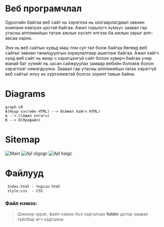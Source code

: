# Веб програмчлал
Одоогийн байгаа веб сайт нь хэрэглээ нь хязгаарлагдмал зөвхөн компани нэвтрэх цэстэй байгаа. Ажил горьлогч хүмүүс заавал гар утасны аппликейшн татаж ажлын хүсэлт илгээх ба ажлын зарыг апп-аасаа харна. 

Энэ нь веб сайтын хувьд маш том сул тал болж байгаа бөгөөд веб сайтыг зөвхөн танилцуулгын зориулалтаар ашиглаж байгаа. Ажил хайгч хүнд веб сайт нь ямар ч хэрэгцээгүй сайт болон хувирч байгаа учир манай баг үүнийг нь засан сайжруулах замаар вебийн  боломж болон хэрэглээг нэмэгдүүлнэ. Заавал гар утасны аппликейшн татах хэрэггүй веб сайтыг илүү их хүртээмжтэй болгох зорилт тавьж байна.
# Diagrams
```mermaid
graph LR
A(Нүүр хэсгийн HTML) --> B(Ажил Хайгч HTML)
A --> C(Ажил олгогч)
B --> D(Профайл)
```
# Sitemap
  ![Main](https://i.imgur.com/7FpOTx9.png)
  ![Ajil olgogc](https://i.imgur.com/fzeqbcd.png)
  ![Ajil haigc](https://i.imgur.com/PqDZYKy.png)

# Файлууд
```
 Index.html - Үндсэн html
 style.css 	- CSS
 ```

### Файл нэмэх:
>Шинээр зураг, файл нэмэх бол харгалзах **folder** дотор заавал тайлбар өгч хадгална.
